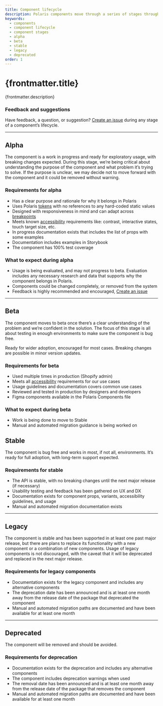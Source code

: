 ```yaml
---
title: Component lifecycle
description: Polaris components move through a series of stages throughout their lifecycle. Within each stage, a component must meet a set of requirements.
keywords:
  - components
  - component lifecycle
  - component stages
  - alpha
  - beta
  - stable
  - legacy
  - deprecated
order: 1
---
```


# {frontmatter.title}

<Lede>{frontmatter.description}</Lede>

### Feedback and suggestions

Have feedback, a question, or suggestion? [Create an issue](https://github.com/Shopify/polaris/issues/new) during any stage of a component’s lifecycle.

---

## Alpha

The component is a work in progress and ready for exploratory usage, with breaking changes expected. During this stage, we’re being critical about understanding the purpose of the component and what problem it’s trying to solve. If the purpose is unclear, we may decide not to move forward with the component and it could be removed without warning.

### Requirements for alpha

- Has a clear purpose and rationale for why it belongs in Polaris
- Uses Polaris [tokens](https://polaris.shopify.com/tokens) with no references to any hard-coded static values
- Designed with responsiveness in mind and can adapt across [breakpoints](https://polaris.shopify.com/tokens/breakpoints)
- Meets known [accessibility](https://polaris.shopify.com/foundations/accessibility) requirements like: contrast, interactive states, touch target size, etc.
- In progress documentation exists that includes the list of props with some examples
- Documentation includes examples in Storybook
- The component has 100% test coverage

### What to expect during alpha

- Usage is being evaluated, and may not progress to beta. Evaluation includes any necessary research and data that supports why the component belongs in Polaris.
- Components could be changed completely, or removed from the system
- Feedback is highly recommended and encouraged, [Create an issue](https://github.com/Shopify/polaris/issues/new)

---

## Beta

The component moves to beta once there’s a clear understanding of the problem and we’re confident in the solution. The focus of this stage is all about testing in enough environments to make sure the component is bug free.

Ready for wider adoption, encouraged for most cases. Breaking changes are possible in minor version updates.

### Requirements for beta

- Used multiple times in production (Shopify admin)
- Meets all [accessibility](https://polaris.shopify.com/foundations/accessibility) requirements for our use cases
- Usage guidelines and documentation covers common use cases
- Reviewed and tested in production by designers and developers
- Figma components available in the Polaris Components file

### What to expect during beta

- Work is being done to move to Stable
- Manual and automated migration guidance is being worked on

## Stable

The component is bug free and works in most, if not all, environments. It’s ready for full adoption, with long-term support expected.

### Requirements for stable

- The API is stable, with no breaking changes until the next major release (if necessary)
- Usability testing and feedback has been gathered on UX and DX
- Documentation exists for component props, variants, accessibility guidelines, and usage
- Manual and automated migration documentation exists

---

## Legacy

The component is stable and has been supported in at least one past major release, but there are plans to replace its functionality with a new component or a combination of new components. Usage of legacy components is not discouraged, with the caveat that it will be deprecated and replaced in the next major release.

### Requirements for legacy components

- Documentation exists for the legacy component and includes any alternative components
- The deprecation date has been announced and is at least one month away from the release date of the package that deprecated the component
- Manual and automated migration paths are documented and have been available for at least one month

---

## Deprecated

The component will be removed and should be avoided.

### Requirements for deprecation

- Documentation exists for the deprecation and includes any alternative components
- The component includes deprecation warnings when used
- The removal date has been announced and is at least one month away from the release date of the package that removes the component
- Manual and automated migration paths are documented and have been available for at least one month
